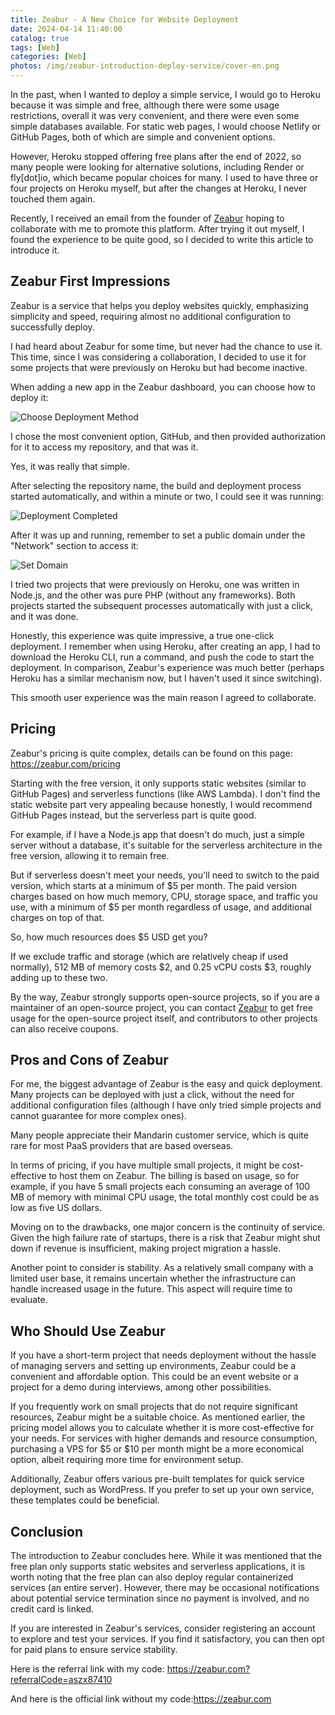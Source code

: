 ```yaml
---
title: Zeabur - A New Choice for Website Deployment 
date: 2024-04-14 11:40:00
catalog: true
tags: [Web]
categories: [Web]
photos: /img/zeabur-introduction-deploy-service/cover-en.png
---
```


In the past, when I wanted to deploy a simple service, I would go to Heroku because it was simple and free, although there were some usage restrictions, overall it was very convenient, and there were even some simple databases available. For static web pages, I would choose Netlify or GitHub Pages, both of which are simple and convenient options.

However, Heroku stopped offering free plans after the end of 2022, so many people were looking for alternative solutions, including Render or fly[dot]io, which became popular choices for many. I used to have three or four projects on Heroku myself, but after the changes at Heroku, I never touched them again.

Recently, I received an email from the founder of [Zeabur](https://zeabur.com) hoping to collaborate with me to promote this platform. After trying it out myself, I found the experience to be quite good, so I decided to write this article to introduce it.

<!-- more -->

## Zeabur First Impressions

Zeabur is a service that helps you deploy websites quickly, emphasizing simplicity and speed, requiring almost no additional configuration to successfully deploy.

I had heard about Zeabur for some time, but never had the chance to use it. This time, since I was considering a collaboration, I decided to use it for some projects that were previously on Heroku but had become inactive.

When adding a new app in the Zeabur dashboard, you can choose how to deploy it:

![Choose Deployment Method](/img/zeabur-introduction-deploy-service/p1-en.png)

I chose the most convenient option, GitHub, and then provided authorization for it to access my repository, and that was it.

Yes, it was really that simple.

After selecting the repository name, the build and deployment process started automatically, and within a minute or two, I could see it was running:

![Deployment Completed](/img/zeabur-introduction-deploy-service/p2-en.png)

After it was up and running, remember to set a public domain under the "Network" section to access it:

![Set Domain](/img/zeabur-introduction-deploy-service/p3-en.png)

I tried two projects that were previously on Heroku, one was written in Node.js, and the other was pure PHP (without any frameworks). Both projects started the subsequent processes automatically with just a click, and it was done.

Honestly, this experience was quite impressive, a true one-click deployment. I remember when using Heroku, after creating an app, I had to download the Heroku CLI, run a command, and push the code to start the deployment. In comparison, Zeabur's experience was much better (perhaps Heroku has a similar mechanism now, but I haven't used it since switching).

This smooth user experience was the main reason I agreed to collaborate.

## Pricing

Zeabur's pricing is quite complex, details can be found on this page: https://zeabur.com/pricing

Starting with the free version, it only supports static websites (similar to GitHub Pages) and serverless functions (like AWS Lambda). I don't find the static website part very appealing because honestly, I would recommend GitHub Pages instead, but the serverless part is quite good.

For example, if I have a Node.js app that doesn't do much, just a simple server without a database, it's suitable for the serverless architecture in the free version, allowing it to remain free.

But if serverless doesn't meet your needs, you'll need to switch to the paid version, which starts at a minimum of $5 per month. The paid version charges based on how much memory, CPU, storage space, and traffic you use, with a minimum of $5 per month regardless of usage, and additional charges on top of that.

So, how much resources does $5 USD get you?

If we exclude traffic and storage (which are relatively cheap if used normally), 512 MB of memory costs $2, and 0.25 vCPU costs $3, roughly adding up to these two.

By the way, Zeabur strongly supports open-source projects, so if you are a maintainer of an open-source project, you can contact [Zeabur](https://zeabur.com/docs/billing/sponsor) to get free usage for the open-source project itself, and contributors to other projects can also receive coupons.

## Pros and Cons of Zeabur

For me, the biggest advantage of Zeabur is the easy and quick deployment. Many projects can be deployed with just a click, without the need for additional configuration files (although I have only tried simple projects and cannot guarantee for more complex ones).

Many people appreciate their Mandarin customer service, which is quite rare for most PaaS providers that are based overseas.

In terms of pricing, if you have multiple small projects, it might be cost-effective to host them on Zeabur. The billing is based on usage, so for example, if you have 5 small projects each consuming an average of 100 MB of memory with minimal CPU usage, the total monthly cost could be as low as five US dollars.

Moving on to the drawbacks, one major concern is the continuity of service. Given the high failure rate of startups, there is a risk that Zeabur might shut down if revenue is insufficient, making project migration a hassle.

Another point to consider is stability. As a relatively small company with a limited user base, it remains uncertain whether the infrastructure can handle increased usage in the future. This aspect will require time to evaluate.

## Who Should Use Zeabur

If you have a short-term project that needs deployment without the hassle of managing servers and setting up environments, Zeabur could be a convenient and affordable option. This could be an event website or a project for a demo during interviews, among other possibilities.

If you frequently work on small projects that do not require significant resources, Zeabur might be a suitable choice. As mentioned earlier, the pricing model allows you to calculate whether it is more cost-effective for your needs. For services with higher demands and resource consumption, purchasing a VPS for $5 or $10 per month might be a more economical option, albeit requiring more time for environment setup.

Additionally, Zeabur offers various pre-built templates for quick service deployment, such as WordPress. If you prefer to set up your own service, these templates could be beneficial.

## Conclusion

The introduction to Zeabur concludes here. While it was mentioned that the free plan only supports static websites and serverless applications, it is worth noting that the free plan can also deploy regular containerized services (an entire server). However, there may be occasional notifications about potential service termination since no payment is involved, and no credit card is linked.

If you are interested in Zeabur's services, consider registering an account to explore and test your services. If you find it satisfactory, you can then opt for paid plans to ensure service stability.

Here is the referral link with my code: https://zeabur.com?referralCode=aszx87410

And here is the official link without my code:https://zeabur.com
